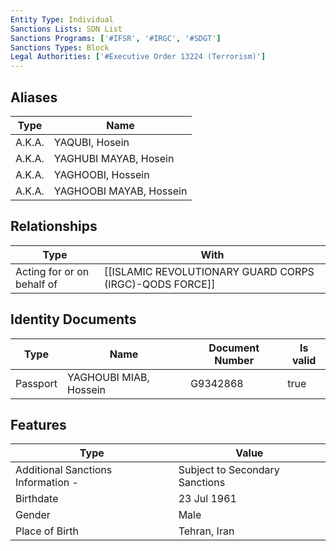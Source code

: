 ```yaml
---
Entity Type: Individual
Sanctions Lists: SDN List
Sanctions Programs: ['#IFSR', '#IRGC', '#SDGT']
Sanctions Types: Block
Legal Authorities: ['#Executive Order 13224 (Terrorism)']
---
```


## Aliases
| Type  | Name      | 
|-------|-----------|
| A.K.A. | YAQUBI, Hosein |
| A.K.A. | YAGHUBI MAYAB, Hosein |
| A.K.A. | YAGHOOBI, Hossein |
| A.K.A. | YAGHOOBI MAYAB, Hossein |

## Relationships
| Type  | With      | 
|-------|-----------|
| Acting for or on behalf of | [[ISLAMIC REVOLUTIONARY GUARD CORPS (IRGC)-QODS FORCE]] |

## Identity Documents
| Type  | Name      | Document Number | Is valid |
|-------|-----------|-----------------|----------|
| Passport | YAGHOUBI MIAB, Hossein | G9342868 | true |

## Features
| Type  | Value      |
|-------|------------|
| Additional Sanctions Information - | Subject to Secondary Sanctions |
| Birthdate | 23 Jul 1961 |
| Gender | Male |
| Place of Birth | Tehran, Iran |
